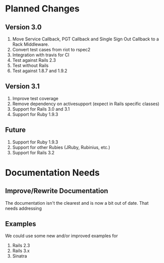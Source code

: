 # Planned Changes

## Version 3.0

1. Move Service Callback, PGT Callback and Single Sign Out Callback to
   a Rack Middleware.
1. Convert test cases from riot to rspec2
1. Integration with travis for CI
  1. Test against Rails 2.3
  1. Test without Rails
  1. Test against 1.8.7 and 1.9.2

## Version 3.1

1. Improve test coverage
1. Remove dependency on activesupport (expect in Rails specific classes)
1. Support for Rails 3.0 and 3.1
1. Support for Ruby 1.9.3

## Future

1. Support for Ruby 1.9.3
1. Support for other Rubies (JRuby, Rubinius, etc.)
1. Support for Rails 3.2

# Documentation Needs

## Improve/Rewrite Documentation

The documentation isn't the clearest and is now a bit out of date. That
needs addressing

## Examples

We could use some new and/or improved examples for

1. Rails 2.3
1. Rails 3.x
1. Sinatra
